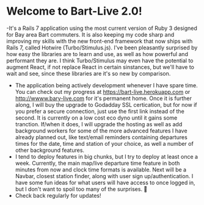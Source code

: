 # Welcome to Bart-Live 2.0!

-It's a Rails 7 application using the most current version of Ruby 3 designed for Bay area Bart commuters.  It is also keeping my code sharp and improving my skills with the new front-end framework that now ships with Rails 7, called Hotwire (Turbo/Stimulus.js). I've been pleasantly surprised by how easy the libraries are to learn and use, as well as how powerful and performant they are.  I think Turbo/Stimulus may even have the potential to augment React, if not replace React in certain sinstances, but we'll have to wait and see, since these libraries are it's so new by comparison.
- The application being actively development whenever I have spare time. You can check out my progress at https://bart-live.herokuapp.com or http://wwww.bary-live.com for it's permanent home.  Once it is further along, I will buy the upgrade to Godadday SSL certication, but for now if you prefer a secure connection, just use the first link instead of the second. It is currently on a low cost eco dyno until it gains some tranction.  If/when it does, I will upgrade the hosting as well as add background workers for some of the more advanced features I have already planned out, like text/email reminders containing departures times for the date, time and station of your choice, as well a number of other background features.
- I tend to deploy features in big chunks, but I try to deploy at least once a week.  Currently, the main map/live departure time feature in both minutes from now and clock time formats is available.  Next will be a Navbar, closest station finder, along with user sign up/authentication.  I have some fun ideas for what users will have access to once logged in, but I don't want to spoil too many of the surprises. 🎉
- Check back regularly for updates!
